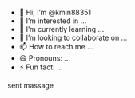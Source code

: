 - 👋 Hi, I’m @kmin88351
- 👀 I’m interested in ...
- 🌱 I’m currently learning ...
- 💞️ I’m looking to collaborate on ...
- 📫 How to reach me ...
- 😄 Pronouns: ...
- ⚡ Fun fact: ...

<!---
kmin88351/kmin88351 is a ✨ special ✨ repository because its `README.md` (this file) appears on your GitHub profile.
You can click the Preview link to take a look at your changes.
--->sent massage 
